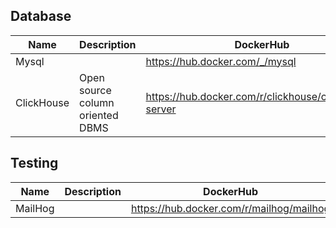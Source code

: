 ## Database

Name | Description | DockerHub
--- |--- |---
Mysql | | https://hub.docker.com/_/mysql
ClickHouse | Open source column oriented DBMS | https://hub.docker.com/r/clickhouse/clickhouse-server

## Testing

Name | Description | DockerHub
--- |--- |---
MailHog | | https://hub.docker.com/r/mailhog/mailhog
